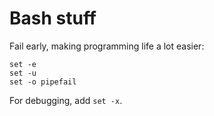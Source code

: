 # Bash stuff

Fail early, making programming life a lot easier:

```
set -e
set -u
set -o pipefail
```

For debugging, add `set -x`.

